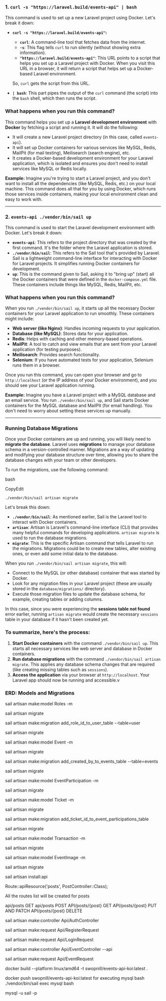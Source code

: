 ### 1\. **`curl -s "https://laravel.build/events-api" | bash`**

This command is used to set up a new Laravel project using Docker. Let's break it down:

-   **`curl -s "https://laravel.build/events-api"`:**

    -   **`curl`**: A command-line tool that fetches data from the internet.
    -   **`-s`**: This flag tells `curl` to run silently (without showing extra information).
    -   **`"https://laravel.build/events-api"`**: This URL points to a script that helps you set up a Laravel project with Docker. When you visit this URL in a browser, it will return a script that helps set up a Docker-based Laravel environment.

    So, `curl` gets the script from this URL.

-   **`| bash`**: This part pipes the output of the `curl` command (the script) into the `bash` shell, which then runs the script.

### What happens when you run this command?

This command helps you set up a **Laravel development environment** with **Docker** by fetching a script and running it. It will do the following:

-   It will create a new Laravel project directory (in this case, called `events-api`).
-   It will set up Docker containers for various services like MySQL, Redis, MailPit (for mail testing), Meilisearch (search engine), etc.
-   It creates a Docker-based development environment for your Laravel application, which is isolated and ensures you don't need to install services like MySQL or Redis locally.

**Example:** Imagine you're trying to start a Laravel project, and you don't want to install all the dependencies (like MySQL, Redis, etc.) on your local machine. This command does all that for you by using Docker, which runs those services inside containers, making your local environment clean and easy to work with.

---

### 2\. **`events-api ./vendor/bin/sail up`**

This command is used to start the Laravel development environment with Docker. Let's break it down:

-   **`events-api`**: This refers to the project directory that was created by the first command. It's the folder where the Laravel application is stored.
-   **`./vendor/bin/sail`**: This refers to the Sail tool that's provided by Laravel. Sail is a lightweight command-line interface for interacting with Docker for Laravel projects. It simplifies running Docker containers for development.
-   **`up`**: This is the command given to Sail, asking it to "bring up" (start) all the Docker containers that were defined in the `docker-compose.yml` file. These containers include things like MySQL, Redis, MailPit, etc.

### What happens when you run this command?

When you run `./vendor/bin/sail up`, it starts up all the necessary Docker containers for your Laravel application to run smoothly. These containers might include:

-   **Web server (like Nginx)**: Handles incoming requests to your application.
-   **Database (like MySQL)**: Stores data for your application.
-   **Redis**: Helps with caching and other memory-based operations.
-   **MailPit**: A tool to catch and view emails that are sent from your Laravel application (for testing purposes).
-   **Meilisearch**: Provides search functionality.
-   **Selenium**: If you have automated tests for your application, Selenium runs them in a browser.

Once you run this command, you can open your browser and go to `http://localhost` (or the IP address of your Docker environment), and you should see your Laravel application running.

**Example:** Imagine you have a Laravel project with a MySQL database and an email service. You run `./vendor/bin/sail up`, and Sail starts Docker containers for the MySQL database and MailPit (for email handling). You don't need to worry about setting these services up manually.

---

### **Running Database Migrations**

Once your Docker containers are up and running, you will likely need to **migrate the database**. Laravel uses **migrations** to manage your database schema in a version-controlled manner. Migrations are a way of updating and modifying your database structure over time, allowing you to share the database changes with your team or other developers.

To run the migrations, use the following command:

bash

CopyEdit

`./vendor/bin/sail artisan migrate`

Let's break this down:

-   **`./vendor/bin/sail`**: As mentioned earlier, Sail is the Laravel tool to interact with Docker containers.
-   **`artisan`**: Artisan is Laravel's command-line interface (CLI) that provides many helpful commands for developing applications. `artisan migrate` is used to run the database migrations.
-   **`migrate`**: This is the specific Artisan command that tells Laravel to run the migrations. Migrations could be to create new tables, alter existing ones, or even add some initial data to the database.

When you run `./vendor/bin/sail artisan migrate`, this will:

-   Connect to the MySQL (or other database) container that was started by Docker.
-   Look for any migration files in your Laravel project (these are usually stored in the `database/migrations/` directory).
-   Execute those migration files to update the database schema, for example, creating tables or adding columns.

In this case, since you were experiencing the **sessions table not found** error earlier, running `artisan migrate` would create the necessary `sessions` table in your database if it hasn't been created yet.

### To summarize, here's the process:

1.  **Start Docker containers** with the command `./vendor/bin/sail up`. This starts all necessary services like web server and database in Docker containers.
2.  **Run database migrations** with the command `./vendor/bin/sail artisan migrate`. This applies any database schema changes that are required (like creating missing tables such as `sessions`).
3.  **Access the application** via your browser at `http://localhost`. Your Laravel app should now be running and accessible.v

### ERD: Models and Migrations

sail artisan make:model Roles -m

sail artisan migrate

sail artisan make:migration add_role_id_to_user_table --table=user

sail artisan migrate

sail artisan make:model Event -m

sail artisan migrate

sail artisan make:migration add_created_by_to_events_table --table=events

sail artisan migrate

sail artisan make:model EventParticipation -m

sail artisan migrate

sail artisan make:model Ticket -m

sail artisan migrate

sail artisan make:migration add_ticket_id_to_event_participations_table

sail artisan migrate

sail artisan make:model Transaction -m

sail artisan migrate

sail artisan make:model EventImage -m

sail artisan migrate

sail artisan install:api

Route::apiResource('posts', PostController::Class);

All the routes list will be created for posts

api/posts GET
api/posts POST
API/posts/{post} GET
API/posts/{post} PUT AND PATCH
API/posts/{post} DELETE

sail artisan make:controller Api/AuthController

sail artisan make:request Api/RegisterRequest

sail artisan make:request Api/LoginRequest

sail artisan make:controller Api/EventController --api

sail artisan make:request Api/EventRequest

docker build --platform linux/amd64 -t swopnill/events-api-koi:latest .

docker push swopnill/events-api-koi:latest
for executing mysql bash
./vendor/bin/sail exec mysql bash

mysql -u sail -p
